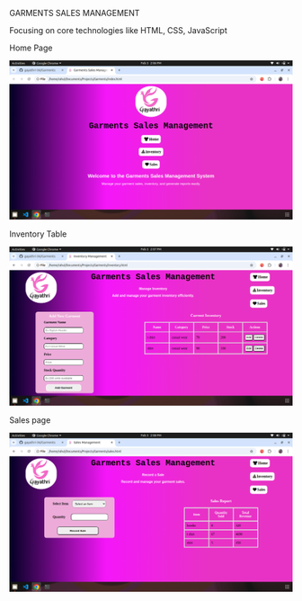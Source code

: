 GARMENTS SALES MANAGEMENT

Focusing on core technologies like HTML, CSS, JavaScript

Home Page 

![image alt](https://github.com/gayathri-36/Garments/blob/31131829812f3314c696cca20a6f2169bdab115b/Home%20page%20.png)

Inventory Table

![image alt](https://github.com/gayathri-36/Garments/blob/e22b39655b1e0c710a8c6f98f3925b1ebf55024d/Inventory%20table%20page.png)

Sales page

![image alt](https://github.com/gayathri-36/Garments/blob/3497bdeef3a8faebd89b0c74b16c8132b8d981a3/Sales%20page.png)
